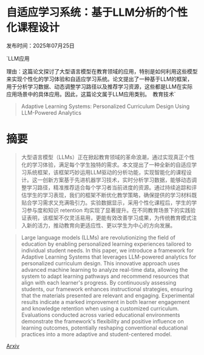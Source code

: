 # 自适应学习系统：基于LLM分析的个性化课程设计

发布时间：2025年07月25日

`LLM应用

理由：这篇论文探讨了大型语言模型在教育领域的应用，特别是如何利用这些模型来实现个性化的学习体验和自适应学习系统。论文提出了一种基于LLM的框架，用于分析学习数据、动态调整学习路径以及推荐学习资源，这些都是LLM在实际应用场景中的具体应用。因此，这篇论文属于LLM应用类别。` `教育技术`

> Adaptive Learning Systems: Personalized Curriculum Design Using LLM-Powered Analytics

# 摘要

> 大型语言模型（LLMs）正在掀起教育领域的革命浪潮，通过实现真正个性化的学习体验，满足每个学生独特的需求。本文提出了一种全新的自适应学习系统框架，该框架巧妙运用LLM驱动的分析功能，实现智能化的课程设计。这一创新方案基于先进机器学习技术，实时分析学习数据，能够动态调整学习路径，精准推荐适合每个学习者当前进度的资源。通过持续追踪和评估学生的学习表现，我们的框架不断优化教学策略，确保提供的学习材料既贴合学习需求又充满吸引力。实验数据显示，采用个性化课程后，学生的学习参与度和知识 retention 均实现了显著提升。在不同教育场景下的实践验证表明，该框架不仅灵活易用，更能有效改善学习成果，为传统教育模式注入新的活力，推动教育向更适应性、更以学生为中心的方向发展。

> Large language models (LLMs) are revolutionizing the field of education by enabling personalized learning experiences tailored to individual student needs. In this paper, we introduce a framework for Adaptive Learning Systems that leverages LLM-powered analytics for personalized curriculum design. This innovative approach uses advanced machine learning to analyze real-time data, allowing the system to adapt learning pathways and recommend resources that align with each learner's progress. By continuously assessing students, our framework enhances instructional strategies, ensuring that the materials presented are relevant and engaging. Experimental results indicate a marked improvement in both learner engagement and knowledge retention when using a customized curriculum. Evaluations conducted across varied educational environments demonstrate the framework's flexibility and positive influence on learning outcomes, potentially reshaping conventional educational practices into a more adaptive and student-centered model.

[Arxiv](https://arxiv.org/abs/2507.18949)